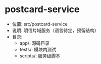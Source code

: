 # postcard-service

- 位置: src/postcard-service
- 说明: 明信片域服务（语言待定，预留结构）
- 目录:
  - app/: 源码目录
  - tests/: 模块内测试
  - scripts/: 服务级脚本
